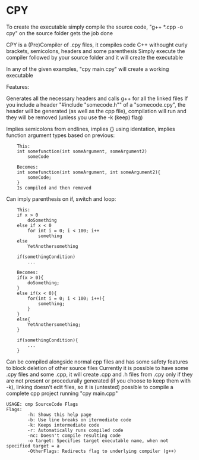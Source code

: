 # CPY
To create the executable simply compile the source code, "g++ *.cpp -o cpy" on the source folder gets the job done

CPY is a (Pre)Compiler of .cpy files, it compiles code C++ withought curly brackets, semicolons, headers and some parenthesis
Simply execute the compiler followed by your source folder and it will create the executable

In any of the given examples, "cpy main.cpy" will create a working executable

Features:

Generates all the necessary headers and calls g++ for all the linked files
	If you include a header "#include "somecode.h"" of a "somecode.cpy", the header will be generated (as well as the cpp file), compilation will run and they will be removed (unless you use the -k (keep) flag)

Implies semicolons from endlines,
implies {} using identation,
implies function argument types based on previous:
```
	This:
	int somefunction(int someArgument, someArgument2)
		someCode
	
	Becomes:
	int somefunction(int someArgument, int someArgument2){
		someCode;
	}
	Is compiled and then removed
```
Can imply parenthesis on if, switch and loop:
```
	This:
	if x > 0
		doSomething
	else if x < 0
		for int i = 0; i < 100; i++
			something
	else
		YetAnothersomething
	
	if(somethingCondition)
		...
	
	Becomes:
	if(x > 0){
		doSomething;
	}
	else if(x < 0){
		for(int i = 0; i < 100; i++){
			something;
		}
	}
	else{
		YetAnothersomething;
	}
	
	if(somethingCondition){
		...
	}
```

Can be compiled alongside normal cpp files and has some safety features to block deletion of other source files
Currently it is possible to have some .cpy files and some .cpp, it will create .cpp and .h files from .cpy only if they are not present or procedurally generated (if you choose to keep them with -k), linking doesn't edit files, so it is (untested) possible to compile a complete cpp project running "cpy main.cpp"

```
USAGE: cmp SourceCode Flags
Flags:
        -h: Shows this help page
        -b: Use line breaks on itermediate code
        -k: Keeps intermediate code
        -r: Automatically runs compiled code
        -nc: Doesn't compile resulting code
        -o target: Specifies target executable name, when not specified target = a
        -OtherFlags: Redirects flag to underlying compiler (g++)
```
